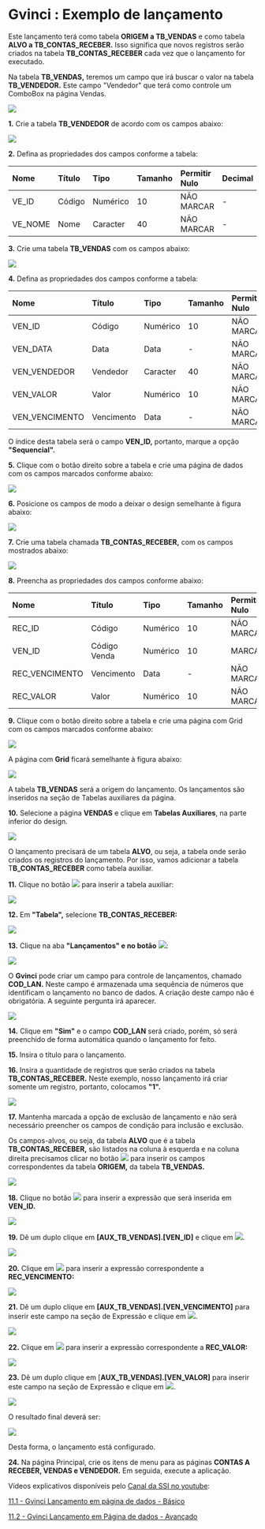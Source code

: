 # Gvinci : Exemplo de lançamento

Este lançamento terá como tabela **ORIGEM a TB\_VENDAS** e como tabela **ALVO a TB\_CONTAS\_RECEBER.** Isso significa que novos registros serão criados na tabela **TB\_CONTAS\_RECEBER** cada vez que o lançamento for executado.

Na tabela **TB\_VENDAS,** teremos um campo que irá buscar o valor na tabela **TB\_VENDEDOR.** Este campo "Vendedor" que terá como controle um ComboBox na página Vendas.

![](http://www.gvinci.com.br/manual/vendedor22.png)

**1.** Crie a tabela **TB\_VENDEDOR** de acordo com os campos abaixo:

![](http://www.gvinci.com.br/manual/tbvendedor1.png)

**2.** Defina as propriedades dos campos conforme a tabela:

| Nome | Título | Tipo | Tamanho | Permitir Nulo | Decimal | Máscara |
| :--- | :--- | :--- | :--- | :--- | :--- | :--- |
| VE\_ID | Código | Numérico | 10 | NÃO MARCAR | - | 9999999999 |
| VE\_NOME | Nome | Caracter | 40 | NÃO MARCAR | - | @! |

**3.** Crie uma tabela **TB\_VENDAS** com os campos abaixo:

![](http://www.gvinci.com.br/manual/tbvendas1.png)

**4.** Defina as propriedades dos campos conforme a tabela:

| Nome | Título | Tipo | Tamanho | Permitir Nulo | Decimal | Máscara |
| :--- | :--- | :--- | :--- | :--- | :--- | :--- |
| VEN\_ID | Código | Numérico | 10 | NÃO MARCAR | - | 9999999999 |
| VEN\_DATA | Data | Data | - | NÃO MARCAR | - | dd/MM/yyyy |
| VEN\_VENDEDOR | Vendedor | Caracter | 40 | NÃO MARCAR | - | @! |
| VEN\_VALOR | Valor | Numérico | 10 | NÃO MARCAR | 2 | 99.999.999,99 |
| VEN\_VENCIMENTO | Vencimento | Data | - | NÃO MARCAR | - | dd/MM/yyyy |

O índice desta tabela será o campo **VEN\_ID,**  portanto, marque a opção **"Sequencial".**

**5.** Clique com o botão direito sobre a tabela e crie uma página de dados com os campos marcados conforme abaixo:

![](http://www.gvinci.com.br/manual/escolhaoscam.png)

**6.** Posicione os campos de modo a deixar o design semelhante à figura abaixo:

![](http://www.gvinci.com.br/manual/vendasdesign.png)

**7.** Crie uma tabela chamada **TB\_CONTAS\_RECEBER,** com os campos mostrados abaixo:

![](http://www.gvinci.com.br/manual/tbcontasrec.png)

**8.** Preencha as propriedades dos campos conforme abaixo:

| Nome | Título | Tipo | Tamanho | Permitir Nulo | Decimal | Máscara |
| :--- | :--- | :--- | :--- | :--- | :--- | :--- |
| REC\_ID | Código | Numérico | 10 | NÃO MARCAR | - | 9999999999 |
| VEN\_ID | Código Venda | Numérico | 10 | MARCAR | - | 9999999999 |
| REC\_VENCIMENTO | Vencimento | Data | - | NÃO MARCAR | - | dd/MM/yyyy |
| REC\_VALOR | Valor | Numérico | 10 | NÃO MARCAR | 2 | 99.999.999,99 |

**9.** Clique com o botão direito sobre a tabela e crie uma página com Grid com os campos marcados conforme abaixo:

![](http://www.gvinci.com.br/manual/camposrec.png)

A página com **Grid** ficará semelhante à figura abaixo:

![](http://www.gvinci.com.br/manual/contasrecebgrid.png)

A tabela **TB\_VENDAS** será a origem do lançamento. Os lançamentos são inseridos na seção de Tabelas auxiliares da página.

**10.** Selecione a página **VENDAS** e clique em **Tabelas Auxiliares**, na parte inferior do design.

![](http://www.gvinci.com.br/manual/tabauxiliarvend.png)

O lançamento precisará de um tabela **ALVO**, ou seja, a tabela onde serão criados os registros do lançamento. Por isso, vamos adicionar a tabela T**B\_CONTAS\_RECEBER** como tabela auxiliar.

**11.** Clique no botão ![](http://www.gvinci.com.br/manual/adicionar.png) para inserir a tabela auxiliar:

![](http://www.gvinci.com.br/manual/addtbaux.zoom84.png)

**12.** Em **"Tabela",** selecione **TB\_CONTAS\_RECEBER:**

![](http://www.gvinci.com.br/manual/tbtable.png)

**13.** Clique na aba **"Lançamentos" e no botão** ![](http://www.gvinci.com.br/manual/adicionar.png):

![](http://www.gvinci.com.br/manual/addlanc.png)

O **Gvinci** pode criar um campo para controle de lançamentos, chamado **COD\_LAN.** Neste campo é armazenada uma sequência de números que identificam o lançamento no banco de dados. A criação deste campo não é obrigatória. A seguinte pergunta irá aparecer.

![](http://www.gvinci.com.br/manual/codlannao.zoom64.png)

**14.** Clique em **"Sim"** e o campo **COD\_LAN** será criado, porém, só será preenchido de forma automática quando o lançamento for feito.

**15.** Insira o título para o lançamento.

**16.** Insira a quantidade de registros que serão criados na tabela **TB\_CONTAS\_RECEBER.** Neste exemplo, nosso lançamento irá criar somente um registro, portanto, colocamos **"1".**

![](http://www.gvinci.com.br/manual/quantlanca.png)

**17.** Mantenha marcada a opção de exclusão de lançamento e não será necessário preencher os campos de condição para inclusão e exclusão.

Os campos-alvos, ou seja, da tabela **ALVO** que é a tabela **TB\_CONTAS\_RECEBER,** são listados na coluna à esquerda e na coluna direita precisamos clicar no botão ![](http://www.gvinci.com.br/manual/adicionar.png) para inserir os campos correspondentes da tabela **ORIGEM,** da tabela **TB\_VENDAS.**

![](http://www.gvinci.com.br/manual/camposalvos.zoom101.png)

**18.** Clique no botão ![](http://www.gvinci.com.br/manual/adicionar.png) para inserir a expressão que será inserida em **VEN\_ID.**

![](http://www.gvinci.com.br/manual/rec2.png)

**19.** Dê um duplo clique em **\[AUX\_TB\_VENDAS\].\[VEN\_ID\]** e clique em ![](http://www.gvinci.com.br/manual/btok24.png).

![](http://www.gvinci.com.br/manual/auxvenid.zoom85.png)

**20.**  Clique em ![](http://www.gvinci.com.br/manual/adicionar.png) para inserir a expressão correspondente a **REC\_VENCIMENTO:**

![](http://www.gvinci.com.br/manual/rec3.png)

**21.** Dê um duplo clique em **\[AUX\_TB\_VENDAS\].\[VEN\_VENCIMENTO\]** para inserir este campo na seção de Expressão e clique em ![](http://www.gvinci.com.br/manual/btok24.png).

![](http://www.gvinci.com.br/manual/vencim.png)

**22.** Clique em ![](http://www.gvinci.com.br/manual/adicionar.png) para inserir a expressão correspondente a **REC\_VALOR:**

![](http://www.gvinci.com.br/manual/rec4.png)

**23.** Dê um duplo clique em \[**AUX\_TB\_VENDAS\].\[VEN\_VALOR\]** para inserir este campo na seção de Expressão e clique em ![](http://www.gvinci.com.br/manual/btok24.png).

![](http://www.gvinci.com.br/manual/vencvalor.png)

O resultado final deverá ser:

![](http://www.gvinci.com.br/manual/rec1.png)

Desta forma, o lançamento está configurado.

**24.** Na página Principal, crie os itens de menu para as páginas **CONTAS A RECEBER, VENDAS e VENDEDOR.** Em seguida, execute a aplicação.

Vídeos explicativos disponíveis pelo [Canal da SSI no youtube](https://www.youtube.com/user/SSITecnologia):

[11.1 - Gvinci Lançamento em página de dados - Básico](https://www.youtube.com/watch?v=lWpaeGrjT3c)

[11.2 - Gvinci Lançamento em Página de dados - Avançado](https://www.youtube.com/watch?v=hSTZh5lH0kk)

